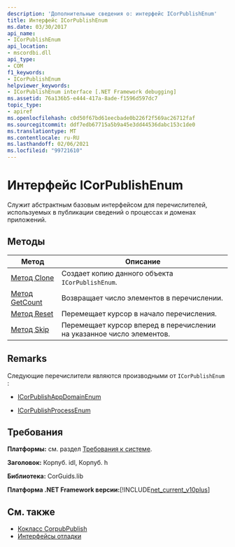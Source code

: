 ```yaml
---
description: 'Дополнительные сведения о: интерфейс ICorPublishEnum'
title: Интерфейс ICorPublishEnum
ms.date: 03/30/2017
api_name:
- ICorPublishEnum
api_location:
- mscordbi.dll
api_type:
- COM
f1_keywords:
- ICorPublishEnum
helpviewer_keywords:
- ICorPublishEnum interface [.NET Framework debugging]
ms.assetid: 76a136b5-e444-417a-8ade-f1596d597dc7
topic_type:
- apiref
ms.openlocfilehash: c0d50f67bd61eecbade0b226f2f569ac26712faf
ms.sourcegitcommit: ddf7edb67715a5b9a45e3dd44536dabc153c1de0
ms.translationtype: MT
ms.contentlocale: ru-RU
ms.lasthandoff: 02/06/2021
ms.locfileid: "99721610"
---
```

# <a name="icorpublishenum-interface"></a>Интерфейс ICorPublishEnum

Служит абстрактным базовым интерфейсом для перечислителей, используемых в публикации сведений о процессах и доменах приложений.  
  
## <a name="methods"></a>Методы  
  
|Метод|Описание|  
|------------|-----------------|  
|[Метод Clone](icorpublishenum-clone-method.md)|Создает копию данного объекта `ICorPublishEnum`.|  
|[Метод GetCount](icorpublishenum-getcount-method.md)|Возвращает число элементов в перечислении.|  
|[Метод Reset](icorpublishenum-reset-method.md)|Перемещает курсор в начало перечисления.|  
|[Метод Skip](icorpublishenum-skip-method.md)|Перемещает курсор вперед в перечислении на указанное число элементов.|  
  
## <a name="remarks"></a>Remarks  

 Следующие перечислители являются производными от `ICorPublishEnum` :  
  
- [ICorPublishAppDomainEnum](icorpublishappdomainenum-interface.md)  
  
- [ICorPublishProcessEnum](icorpublishprocessenum-interface.md)  
  
## <a name="requirements"></a>Требования  

 **Платформы:** см. раздел [Требования к системе](../../get-started/system-requirements.md).  
  
 **Заголовок:** Корпуб. idl, Корпуб. h  
  
 **Библиотека:** CorGuids.lib  
  
 **Платформа .NET Framework версии:**[!INCLUDE[net_current_v10plus](../../../../includes/net-current-v10plus-md.md)]  
  
## <a name="see-also"></a>См. также

- [Кокласс CorpubPublish](corpubpublish-coclass.md)
- [Интерфейсы отладки](debugging-interfaces.md)
